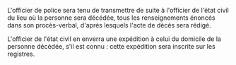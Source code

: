   
 L'officier de police sera tenu de transmettre de suite à l'officier de l'état civil du lieu où la personne sera décédée, tous les renseignements énoncés dans son procès-verbal, d'après lesquels l'acte de décès sera rédigé.  

  
 L'officier de l'état civil en enverra une expédition à celui du domicile de la personne décédée, s'il est connu : cette expédition sera inscrite sur les registres.  
